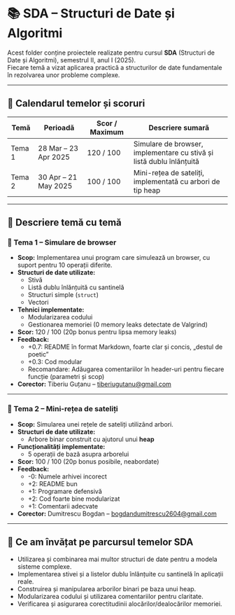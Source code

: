 # 📚 SDA – Structuri de Date și Algoritmi

Acest folder conține proiectele realizate pentru cursul **SDA** (Structuri de Date și Algoritmi), semestrul II, anul I (2025).  
Fiecare temă a vizat aplicarea practică a structurilor de date fundamentale în rezolvarea unor probleme complexe.

---

## 📅 Calendarul temelor și scoruri

| Temă   | Perioadă                       | Scor / Maximum | Descriere sumară                              |
|--------|--------------------------------|----------------|-----------------------------------------------|
| Tema 1 | 28 Mar – 23 Apr 2025           | 120 / 100      | Simulare de browser, implementare cu stivă și listă dublu înlănțuită |
| Tema 2 | 30 Apr – 21 May 2025           | 100 / 100      | Mini-rețea de sateliți, implementată cu arbori de tip heap |

---

## 📌 Descriere temă cu temă

### 📁 Tema 1 – Simulare de browser

- **Scop:** Implementarea unui program care simulează un browser, cu suport pentru 10 operații diferite.
- **Structuri de date utilizate:**
  - Stivă
  - Listă dublu înlănțuită cu santinelă
  - Structuri simple (`struct`)
  - Vectori
- **Tehnici implementate:**
  - Modularizarea codului
  - Gestionarea memoriei (0 memory leaks detectate de Valgrind)
- **Scor:** 120 / 100 (20p bonus pentru lipsa memory leaks)
- **Feedback:**
  - +0.7: README în format Markdown, foarte clar și concis, „destul de poetic”
  - +0.3: Cod modular
  - Recomandare: Adăugarea comentariilor în header-uri pentru fiecare funcție (parametri și scop)
- **Corector:** Tiberiu Guțanu – [tiberiugutanu@gmail.com](mailto:tiberiugutanu@gmail.com)

---

### 📁 Tema 2 – Mini-rețea de sateliți

- **Scop:** Simularea unei rețele de sateliți utilizând arbori.
- **Structuri de date utilizate:**
  - Arbore binar construit cu ajutorul unui **heap**
- **Funcționalități implementate:**
  - 5 operații de bază asupra arborelui
- **Scor:** 100 / 100 (20p bonus posibile, neabordate)
- **Feedback:**
  - -0: Numele arhivei incorect
  - +2: README bun
  - +1: Programare defensivă
  - +2: Cod foarte bine modularizat
  - +1: Comentarii adecvate
- **Corector:** Dumitrescu Bogdan – [bogdandumitrescu2604@gmail.com](mailto:bogdandumitrescu2604@gmail.com)

---

## 🧠 Ce am învățat pe parcursul temelor SDA

- Utilizarea și combinarea mai multor structuri de date pentru a modela sisteme complexe.
- Implementarea stivei și a listelor dublu înlănțuite cu santinelă în aplicații reale.
- Construirea și manipularea arborilor binari pe baza unui heap.
- Modularizarea codului și utilizarea comentariilor pentru claritate.
- Verificarea și asigurarea corectitudinii alocărilor/dealocărilor memoriei.

